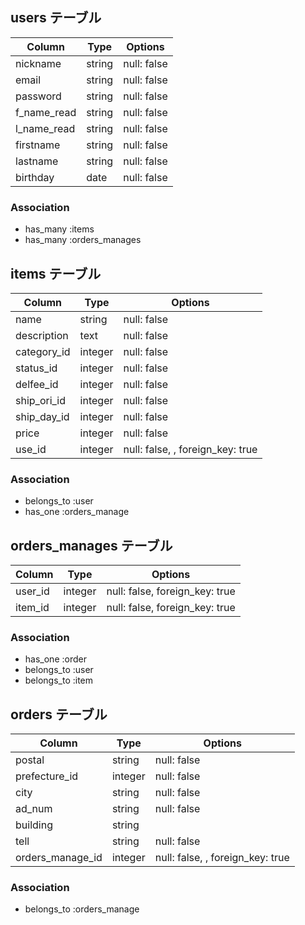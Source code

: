 ## users テーブル
| Column      | Type   | Options     |
| ----------- | ------ | ----------- |
| nickname    | string | null: false |
| email       | string | null: false |
| password    | string | null: false |
| f_name_read | string | null: false |
| l_name_read | string | null: false |
| firstname   | string | null: false |
| lastname    | string | null: false |
| birthday    | date   | null: false |

### Association
- has_many :items
- has_many :orders_manages


## items テーブル
| Column     | Type    | Options     |
| ---------- | ------- | ----------- |
| name       | string  | null: false |
| description| text    | null: false |
| category_id| integer | null: false |
| status_id  | integer | null: false |
| delfee_id  | integer | null: false |
| ship_ori_id| integer | null: false |
| ship_day_id| integer | null: false |
| price      | integer | null: false |
| use_id     | integer | null: false, , foreign_key: true |

### Association
- belongs_to :user
- has_one :orders_manage


## orders_manages テーブル
| Column   | Type    | Options                        |
| -------- | ------- | ------------------------------ |
| user_id  | integer | null: false, foreign_key: true |
| item_id  | integer | null: false, foreign_key: true |

### Association
- has_one :order
- belongs_to :user
- belongs_to :item


## orders テーブル
| Column          | Type    | Options                          |
| --------------- | ------- | -------------------------------- |
| postal          | string  | null: false                      |
| prefecture_id   | integer | null: false                      |
| city            | string  | null: false                      |
| ad_num          | string  | null: false                      |
| building        | string  |                                  |
| tell            | string  | null: false                      |
| orders_manage_id   | integer | null: false, , foreign_key: true |

### Association
- belongs_to :orders_manage
